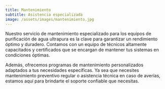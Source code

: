 ```yaml
---
title: Mantenimiento
subtitle: Asistencia especializada
image: /assets/images/mantenimiento.jpg
---
```

Nuestro servicio de mantenimiento especializado para los equipos de purificación de agua ultrapura es la clave para garantizar un rendimiento óptimo y duradero. Contamos con un equipo de técnicos altamente capacitados y certificados que se encargan de mantener tus sistemas en condiciones óptimas.

Además, ofrecemos programas de mantenimiento personalizados adaptados a tus necesidades específicas. Ya sea que necesites mantenimiento preventivo regular o asistencia técnica en caso de averías, estamos aquí para brindarte el soporte confiable que necesitas.
